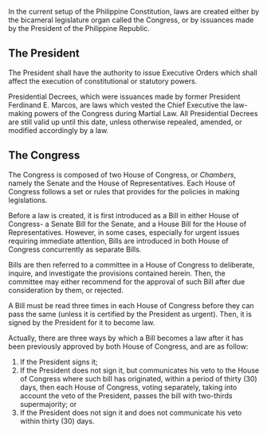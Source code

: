 
In the current setup of the Philippine Constitution, laws are created either by the bicameral legislature organ called the Congress, or by issuances made by the President of the Philippine Republic.

## The President
The President shall have the authority to issue Executive Orders which shall affect the execution of constitutional or statutory powers.

Presidential Decrees, which were issuances made by former President Ferdinand E. Marcos, are laws which vested the Chief Executive the law-making powers of the Congress during Martial Law. All Presidential Decrees are still valid up until this date, unless otherwise repealed, amended, or modified accordingly by a law.

## The Congress
The Congress is composed of two House of Congress, or *Chambers*, namely the Senate and the House of Representatives. Each House of Congress follows a set or rules that provides for the policies in making legislations.

Before a law is created, it is first introduced as a Bill in either House of Congress- a Senate Bill for the Senate, and a House Bill for the House of Representatives. However, in some cases, especially for urgent issues requiring immediate attention, Bills are introduced in both House of Congress concurrently as separate Bills.

Bills are then referred to a committee in a House of Congress to deliberate, inquire, and investigate the provisions contained herein. Then, the committee may either recommend for the approval of such Bill after due consideration by them, or rejected.

A Bill must be read three times in each House of Congress before they can pass the same (unless it is certified by the President as urgent). Then, it is signed by the President for it to become law.

Actually, there are three ways by which a Bill becomes a law after it has been previously approved by both House of Congress, and are as follow:

1. If the President signs it;
2. If the President does not sign it, but communicates his veto to the House of Congress where such bill has originated, within a period of thirty (30) days, then each House of Congress, voting separately, taking into account the veto of the President, passes the bill with two-thirds supermajority; or
3. If the President does not sign it and does not communicate his veto within thirty (30) days.
